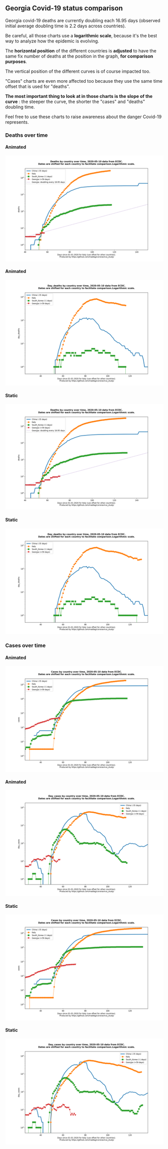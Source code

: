 ## Georgia Covid-19 status comparison 

Georgia covid-19 deaths are currently doubling each 16.95 days (observed initial average doubling time is 2.2 days across countries).



Be careful, all those charts use a **logarithmic scale**, because it's the best way to analyze how the epidemic is evolving.
 
The **horizontal position** of the different countries is **adjusted** to have the same fix number of deaths at the position in the graph, **for comparison purposes**.

The vertical position of the different curves is of course impacted too.

"Cases" charts are even more affected too because they use the same time offset that is used for "deaths".

**The most important thing to look at in those charts is the slope of the curve** : the steeper the curve, the shorter the "cases" and "deaths" doubling time.

Feel free to use these charts to raise awareness about the danger Covid-19 represents. 


 
### Deaths over time
 
#### Animated
![Georgia covid-19 deaths animated chart](https://raw.githubusercontent.com/madlag/coronavirus_study/master/notebooks/graphs/2020-05-10/countries/Georgia/2020-05-10_Georgia_deaths.gif "Georgia covid-19 deaths animated chart")   
 
#### Animated
![Georgia covid-19 daily deaths animated chart](https://raw.githubusercontent.com/madlag/coronavirus_study/master/notebooks/graphs/2020-05-10/countries/Georgia/2020-05-10_Georgia_day_deaths.gif "Georgia covid-19 day_deaths animated chart")   
 
#### Static
![Georgia covid-19 deaths static chart](https://raw.githubusercontent.com/madlag/coronavirus_study/master/notebooks/graphs/2020-05-10/countries/Georgia/2020-05-10_Georgia_deaths.png "Georgia covid-19 deaths static chart")   
 
#### Static
![Georgia covid-19 daily deaths static chart](https://raw.githubusercontent.com/madlag/coronavirus_study/master/notebooks/graphs/2020-05-10/countries/Georgia/2020-05-10_Georgia_day_deaths.png "Georgia covid-19 day_deaths static chart")   

 
### Cases over time
 
#### Animated
![Georgia covid-19 cases animated chart](https://raw.githubusercontent.com/madlag/coronavirus_study/master/notebooks/graphs/2020-05-10/countries/Georgia/2020-05-10_Georgia_cases.gif "Georgia covid-19 cases animated chart")   
 
#### Animated
![Georgia covid-19 daily cases animated chart](https://raw.githubusercontent.com/madlag/coronavirus_study/master/notebooks/graphs/2020-05-10/countries/Georgia/2020-05-10_Georgia_day_cases.gif "Georgia covid-19 day_cases animated chart")   
 
#### Static
![Georgia covid-19 cases static chart](https://raw.githubusercontent.com/madlag/coronavirus_study/master/notebooks/graphs/2020-05-10/countries/Georgia/2020-05-10_Georgia_cases.png "Georgia covid-19 cases static chart")   
 
#### Static
![Georgia covid-19 daily cases static chart](https://raw.githubusercontent.com/madlag/coronavirus_study/master/notebooks/graphs/2020-05-10/countries/Georgia/2020-05-10_Georgia_day_cases.png "Georgia covid-19 day_cases static chart")   

